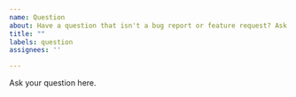 ```yaml
---
name: Question
about: Have a question that isn't a bug report or feature request? Ask it here.
title: ""
labels: question
assignees: ''

---
```


Ask your question here.
